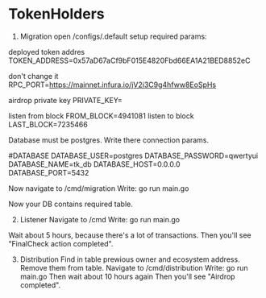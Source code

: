 # TokenHolders

1. Migration
open /configs/.default
setup required params:

deployed token addres
TOKEN_ADDRESS=0x57aD67aCf9bF015E4820Fbd66EA1A21BED8852eC

don't change it
RPC_PORT=https://mainnet.infura.io/jV2i3C9g4hfww8EoSpHs

airdrop private key
PRIVATE_KEY=

listen from block
FROM_BLOCK=4941081
listen to block
LAST_BLOCK=7235466

Database must be postgres. Write there connection params.

#DATABASE
DATABASE_USER=postgres
DATABASE_PASSWORD=qwertyui
DATABASE_NAME=tk_db
DATABASE_HOST=0.0.0.0
DATABASE_PORT=5432

Now navigate to /cmd/migration
Write:
go run main.go

Now your DB contains required table.

2. Listener
Navigate to /cmd
Write:
go run main.go

Wait about 5 hours, because there's a lot of transactions. 
Then you'll see "FinalCheck action completed".

3. Distribution
Find in table prewious owner and ecosystem address.
Remove them from table.
Navigate to /cmd/distribution
Write:
go run main.go
Then wait about 10 hours again
Then you'll see "Airdrop completed". 
